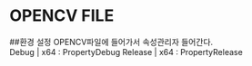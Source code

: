 # OPENCV FILE

##환경 설정
OPENCV파일에 들어가서 속성관리자 들어간다. <br>
Debug   | x64 : PropertyDebug
Release | x64 : PropertyRelease
